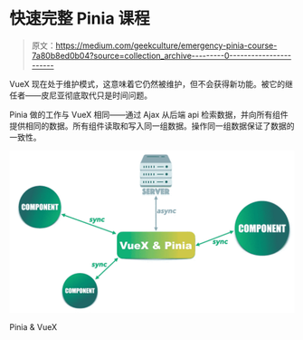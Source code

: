 # 快速完整 Pinia 课程

> 原文：<https://medium.com/geekculture/emergency-pinia-course-7a80b8ed0b04?source=collection_archive---------0----------------------->

VueX 现在处于维护模式，这意味着它仍然被维护，但不会获得新功能。被它的继任者——皮尼亚彻底取代只是时间问题。

Pinia 做的工作与 VueX 相同——通过 Ajax 从后端 api 检索数据，并向所有组件提供相同的数据。所有组件读取和写入同一组数据。操作同一组数据保证了数据的一致性。

![](img/8fe7632caa556ea7a97bf1e247121782.png)

Pinia & VueX
